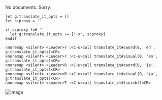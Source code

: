 
No documents. Sorry.

```vim
let g:translate_it_opts = []
let s:proxy = ''

if s:proxy !=# ''
  let g:translate_it_opts += ['-x', s:proxy]
endif

nnoremap <silent> <Leader>r :<C-u>call translate_it#cword(0, 'en', g:translate_it_opts)<CR>
xnoremap <silent> <Leader>r :<C-u>call translate_it#visual(0, 'en', g:translate_it_opts)<CR>
nnoremap <silent> <Leader>R :<C-u>call translate_it#cword(0, 'ja', g:translate_it_opts)<CR>
xnoremap <silent> <Leader>R :<C-u>call translate_it#visual(0, 'ja', g:translate_it_opts)<CR>
nnoremap <silent> <Leader>T :<C-u>call translate_it#finish()<CR>
```

![image](https://user-images.githubusercontent.com/29811106/73903603-df06ef00-48dc-11ea-914f-5587d7a24398.png)


